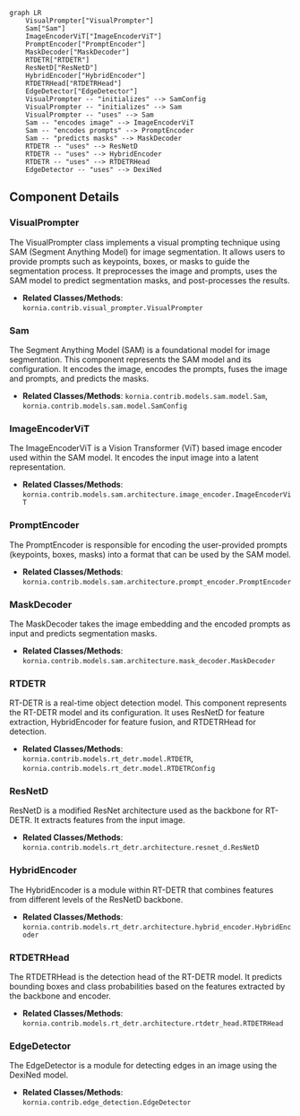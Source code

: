 ```mermaid
graph LR
    VisualPrompter["VisualPrompter"]
    Sam["Sam"]
    ImageEncoderViT["ImageEncoderViT"]
    PromptEncoder["PromptEncoder"]
    MaskDecoder["MaskDecoder"]
    RTDETR["RTDETR"]
    ResNetD["ResNetD"]
    HybridEncoder["HybridEncoder"]
    RTDETRHead["RTDETRHead"]
    EdgeDetector["EdgeDetector"]
    VisualPrompter -- "initializes" --> SamConfig
    VisualPrompter -- "initializes" --> Sam
    VisualPrompter -- "uses" --> Sam
    Sam -- "encodes image" --> ImageEncoderViT
    Sam -- "encodes prompts" --> PromptEncoder
    Sam -- "predicts masks" --> MaskDecoder
    RTDETR -- "uses" --> ResNetD
    RTDETR -- "uses" --> HybridEncoder
    RTDETR -- "uses" --> RTDETRHead
    EdgeDetector -- "uses" --> DexiNed
```

## Component Details

### VisualPrompter
The VisualPrompter class implements a visual prompting technique using SAM (Segment Anything Model) for image segmentation. It allows users to provide prompts such as keypoints, boxes, or masks to guide the segmentation process. It preprocesses the image and prompts, uses the SAM model to predict segmentation masks, and post-processes the results.
- **Related Classes/Methods**: `kornia.contrib.visual_prompter.VisualPrompter`

### Sam
The Segment Anything Model (SAM) is a foundational model for image segmentation. This component represents the SAM model and its configuration. It encodes the image, encodes the prompts, fuses the image and prompts, and predicts the masks.
- **Related Classes/Methods**: `kornia.contrib.models.sam.model.Sam`, `kornia.contrib.models.sam.model.SamConfig`

### ImageEncoderViT
The ImageEncoderViT is a Vision Transformer (ViT) based image encoder used within the SAM model. It encodes the input image into a latent representation.
- **Related Classes/Methods**: `kornia.contrib.models.sam.architecture.image_encoder.ImageEncoderViT`

### PromptEncoder
The PromptEncoder is responsible for encoding the user-provided prompts (keypoints, boxes, masks) into a format that can be used by the SAM model.
- **Related Classes/Methods**: `kornia.contrib.models.sam.architecture.prompt_encoder.PromptEncoder`

### MaskDecoder
The MaskDecoder takes the image embedding and the encoded prompts as input and predicts segmentation masks.
- **Related Classes/Methods**: `kornia.contrib.models.sam.architecture.mask_decoder.MaskDecoder`

### RTDETR
RT-DETR is a real-time object detection model. This component represents the RT-DETR model and its configuration. It uses ResNetD for feature extraction, HybridEncoder for feature fusion, and RTDETRHead for detection.
- **Related Classes/Methods**: `kornia.contrib.models.rt_detr.model.RTDETR`, `kornia.contrib.models.rt_detr.model.RTDETRConfig`

### ResNetD
ResNetD is a modified ResNet architecture used as the backbone for RT-DETR. It extracts features from the input image.
- **Related Classes/Methods**: `kornia.contrib.models.rt_detr.architecture.resnet_d.ResNetD`

### HybridEncoder
The HybridEncoder is a module within RT-DETR that combines features from different levels of the ResNetD backbone.
- **Related Classes/Methods**: `kornia.contrib.models.rt_detr.architecture.hybrid_encoder.HybridEncoder`

### RTDETRHead
The RTDETRHead is the detection head of the RT-DETR model. It predicts bounding boxes and class probabilities based on the features extracted by the backbone and encoder.
- **Related Classes/Methods**: `kornia.contrib.models.rt_detr.architecture.rtdetr_head.RTDETRHead`

### EdgeDetector
The EdgeDetector is a module for detecting edges in an image using the DexiNed model.
- **Related Classes/Methods**: `kornia.contrib.edge_detection.EdgeDetector`

